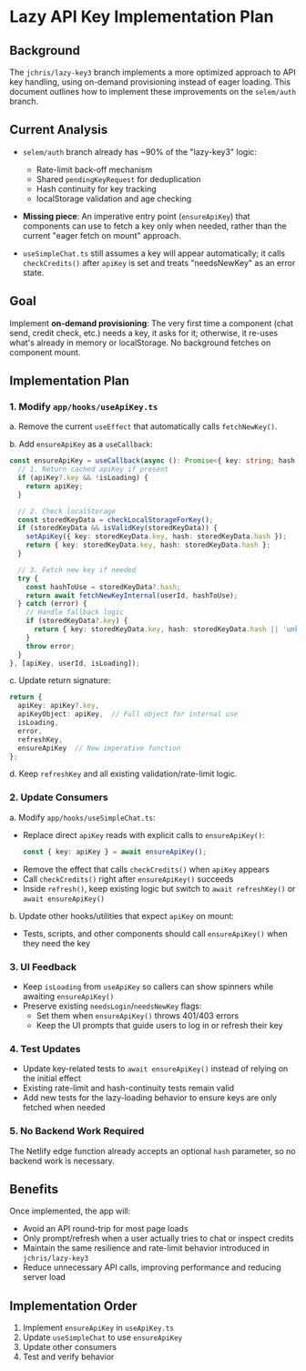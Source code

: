 # Lazy API Key Implementation Plan

## Background

The `jchris/lazy-key3` branch implements a more optimized approach to API key handling, using on-demand provisioning instead of eager loading. This document outlines how to implement these improvements on the `selem/auth` branch.

## Current Analysis

- `selem/auth` branch already has ~90% of the "lazy-key3" logic:
  - Rate-limit back-off mechanism
  - Shared `pendingKeyRequest` for deduplication
  - Hash continuity for key tracking
  - localStorage validation and age checking

- **Missing piece**: An imperative entry point (`ensureApiKey`) that components can use to fetch a key only when needed, rather than the current "eager fetch on mount" approach.

- `useSimpleChat.ts` still assumes a key will appear automatically; it calls `checkCredits()` after `apiKey` is set and treats "needsNewKey" as an error state.

## Goal

Implement **on-demand provisioning**: The very first time a component (chat send, credit check, etc.) needs a key, it asks for it; otherwise, it re-uses what's already in memory or localStorage. No background fetches on component mount.

## Implementation Plan

### 1. Modify `app/hooks/useApiKey.ts`

a. Remove the current `useEffect` that automatically calls `fetchNewKey()`.

b. Add `ensureApiKey` as a `useCallback`:
   ```typescript
   const ensureApiKey = useCallback(async (): Promise<{ key: string; hash: string }> => {
     // 1. Return cached apiKey if present
     if (apiKey?.key && !isLoading) {
       return apiKey;
     }

     // 2. Check localStorage
     const storedKeyData = checkLocalStorageForKey();
     if (storedKeyData && isValidKey(storedKeyData)) {
       setApiKey({ key: storedKeyData.key, hash: storedKeyData.hash });
       return { key: storedKeyData.key, hash: storedKeyData.hash };
     }

     // 3. Fetch new key if needed
     try {
       const hashToUse = storedKeyData?.hash;
       return await fetchNewKeyInternal(userId, hashToUse);
     } catch (error) {
       // Handle fallback logic
       if (storedKeyData?.key) {
         return { key: storedKeyData.key, hash: storedKeyData.hash || 'unknown' };
       }
       throw error;
     }
   }, [apiKey, userId, isLoading]);
   ```

c. Update return signature:
   ```typescript
   return { 
     apiKey: apiKey?.key, 
     apiKeyObject: apiKey,  // Full object for internal use
     isLoading, 
     error, 
     refreshKey,
     ensureApiKey  // New imperative function
   };
   ```

d. Keep `refreshKey` and all existing validation/rate-limit logic.

### 2. Update Consumers

a. Modify `app/hooks/useSimpleChat.ts`:
   - Replace direct `apiKey` reads with explicit calls to `ensureApiKey()`:
     ```typescript
     const { key: apiKey } = await ensureApiKey();
     ```
   - Remove the effect that calls `checkCredits()` when `apiKey` appears
   - Call `checkCredits()` right after `ensureApiKey()` succeeds
   - Inside `refresh()`, keep existing logic but switch to `await refreshKey()` or `await ensureApiKey()`

b. Update other hooks/utilities that expect `apiKey` on mount:
   - Tests, scripts, and other components should call `ensureApiKey()` when they need the key

### 3. UI Feedback

- Keep `isLoading` from `useApiKey` so callers can show spinners while awaiting `ensureApiKey()`
- Preserve existing `needsLogin`/`needsNewKey` flags:
  - Set them when `ensureApiKey()` throws 401/403 errors
  - Keep the UI prompts that guide users to log in or refresh their key

### 4. Test Updates

- Update key-related tests to `await ensureApiKey()` instead of relying on the initial effect
- Existing rate-limit and hash-continuity tests remain valid
- Add new tests for the lazy-loading behavior to ensure keys are only fetched when needed

### 5. No Backend Work Required

The Netlify edge function already accepts an optional `hash` parameter, so no backend work is necessary.

## Benefits

Once implemented, the app will:
- Avoid an API round-trip for most page loads
- Only prompt/refresh when a user actually tries to chat or inspect credits
- Maintain the same resilience and rate-limit behavior introduced in `jchris/lazy-key3`
- Reduce unnecessary API calls, improving performance and reducing server load

## Implementation Order

1. Implement `ensureApiKey` in `useApiKey.ts`
2. Update `useSimpleChat` to use `ensureApiKey`
3. Update other consumers
4. Test and verify behavior
